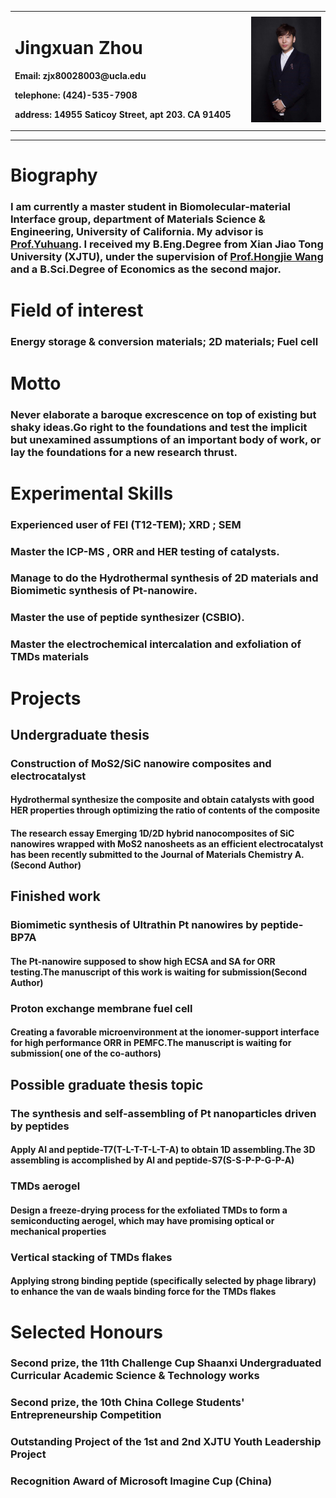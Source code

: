 <div>
<table border="0">
  <tr>
    <td width="75%">
      <h1>Jingxuan Zhou</h1>
      <p><b>Email: zjx80028003@ucla.edu</b></p>
      <p><b>telephone: (424)-535-7908</b></p> 
      <p><b>address: 14955 Saticoy Street, apt 203. CA 91405</b></p> 
    </td>
    <td width="25%">
      <img src="/zhaopian.jpg" width="100%">
    </td>
  </tr>
</table>
</div>

---


# **Biography**
### I am currently a master student in Biomolecular-material Interface group, department of Materials Science & Engineering, University of California. My advisor is [Prof.Yuhuang](http://yhuang.seas.ucla.edu/Research/). I received my B.Eng.Degree from Xian Jiao Tong University (XJTU), under the supervision of [Prof.Hongjie Wang](http://mse-en.xjtu.edu.cn/en/people_show.php?id=4388) and a B.Sci.Degree of Economics as the second major.

# **Field of interest**
### Energy storage & conversion materials; 2D materials; Fuel cell

# **Motto**
### Never elaborate a baroque excrescence on top of existing but shaky ideas.Go right to the foundations and test the implicit but unexamined assumptions of an important body of work, or lay the foundations for a new research thrust.

# **Experimental Skills**
### Experienced user of FEI (T12-TEM); XRD ; SEM
### Master the ICP-MS , ORR and HER testing of catalysts.
### Manage to do the Hydrothermal synthesis of 2D materials and Biomimetic synthesis of Pt-nanowire.
### Master the use of peptide synthesizer (CSBIO).
### Master the electrochemical intercalation and exfoliation of TMDs materials

# **Projects**
## Undergraduate thesis
### **Construction of MoS2/SiC nanowire composites and electrocatalyst**
#### Hydrothermal synthesize the composite and obtain catalysts with good HER properties through optimizing the ratio of contents of the composite
#### The research essay Emerging 1D/2D hybrid nanocomposites of SiC nanowires wrapped with MoS2 nanosheets as an efficient electrocatalyst has been recently submitted to the Journal of Materials Chemistry A.(Second Author)

## Finished work
### **Biomimetic synthesis of Ultrathin Pt nanowires by peptide-BP7A** 
#### The Pt-nanowire supposed to show high ECSA and SA for ORR testing.The manuscript of this work is waiting for submission(Second Author)

### **Proton exchange membrane fuel cell** 
#### Creating a favorable microenvironment at the ionomer-support interface for high performance ORR in PEMFC.The manuscript is waiting for submission( one of the co-authors)

## Possible graduate thesis topic
### **The synthesis and self-assembling of Pt nanoparticles driven by peptides**
#### Apply Al and peptide-T7(T-L-T-T-L-T-A) to obtain 1D assembling.The 3D assembling is accomplished by Al and peptide-S7(S-S-P-P-G-P-A)

### **TMDs aerogel**
#### Design a freeze-drying process for the exfoliated TMDs to form a semiconducting aerogel, which may have promising optical or mechanical properties

### **Vertical stacking of TMDs flakes**
#### Applying strong binding peptide (specifically selected by phage library) to enhance the van de waals binding force for the TMDs flakes

# **Selected Honours**
### Second prize, the 11th Challenge Cup Shaanxi Undergraduated Curricular Academic Science & Technology works
### Second prize, the 10th China College Students' Entrepreneurship Competition
### Outstanding Project of the 1st and 2nd XJTU Youth Leadership Project
### Recognition Award of Microsoft Imagine Cup (China)


